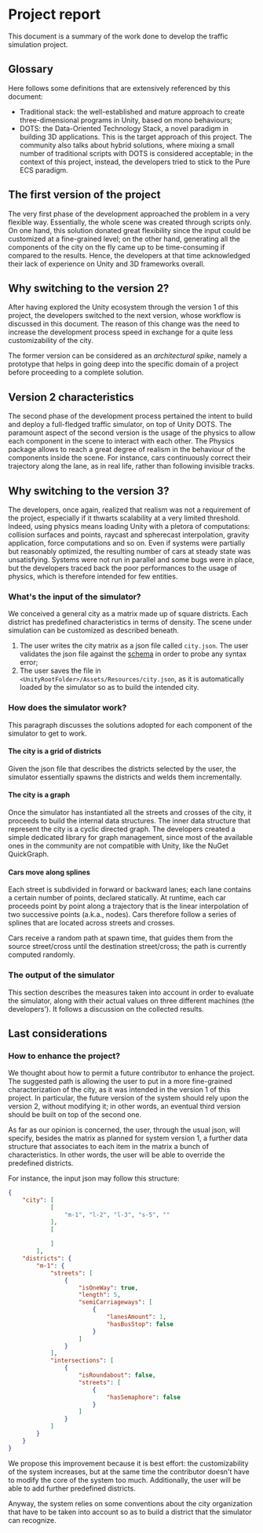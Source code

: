 # Project report

This document is a summary of the work done to develop the traffic simulation project.

## Glossary

Here follows some definitions that are extensively referenced by this document:

- Traditional stack: the well-established and mature approach to create three-dimensional programs in Unity, based on mono behaviours;
- DOTS: the Data-Oriented Technology Stack, a novel paradigm in building 3D applications. This is the target approach of this project. The community also talks about hybrid solutions, where mixing a small number of traditional scripts with DOTS is considered acceptable; in the context of this project, instead, the developers tried to stick to the Pure ECS paradigm.

## The first version of the project

The very first phase of the development approached the problem in a very flexible way. Essentially, the whole scene was created through scripts only. On one hand, this solution donated great flexibility since the input could be customized at a fine-grained level; on the other hand, generating all the components of the city on the fly came up to be time-consuming if compared to the results. Hence, the developers at that time acknowledged their lack of experience on Unity and 3D frameworks overall.

## Why switching to the version 2?

After having explored the Unity ecosystem through the version 1 of this project, the developers switched to the next version, whose workflow is discussed in this document. The reason of this change was the need to increase the development process speed in exchange for a quite less customizability of the city.

The former version can be considered as an *architectural spike*, namely a prototype that helps in going deep into the specific domain of a project before proceeding to a complete solution.

## Version 2 characteristics

The second phase of the development process pertained the intent to build and deploy a full-fledged traffic simulator, on top of Unity DOTS. The paramount aspect of the second version is the usage of the physics to allow each component in the scene to interact with each other. The Physics package allows to reach a great degree of realism in the behaviour of the components inside the scene. For instance, cars continuously correct their trajectory along the lane, as in real life, rather than following invisible tracks.

## Why switching to the version 3?

The developers, once again, realized that realism was not a requirement of the project, especially if it thwarts scalability at a very limited threshold. Indeed, using physics means loading Unity with a pletora of computations: collision surfaces and points, raycast and spherecast interpolation, gravity application, force computations and so on. Even if systems were partially but reasonably optimized, the resulting number of cars at steady state was unsatisfying. Systems were not run in parallel and some bugs were in place, but the developers traced back the poor performances to the usage of physics, which is therefore intended for few entities.

### What's the input of the simulator?

We conceived a general city as a matrix made up of square districts. Each district has predefined characteristics in terms of density. The scene under simulation can be customized as described beneath.

1. The user writes the city matrix as a json file called `city.json`. The user validates the json file against the [schema](./citySchema.json) in order to probe any syntax error;
2. The user saves the file in `<UnityRootFolder>/Assets/Resources/city.json`, as it is automatically loaded by the simulator so as to build the intended city.

### How does the simulator work?

This paragraph discusses the solutions adopted for each component of the simulator to get to work.

#### The city is a grid of districts

Given the json file that describes the districts selected by the user, the simulator essentially spawns the districts and welds them incrementally.

#### The city is a graph

Once the simulator has instantiated all the streets and crosses of the city, it proceeds to build the internal data structures.
The inner data structure that represent the city is a cyclic directed graph. The developers created a simple dedicated library for graph management, since most of the available ones in the community are not compatible with Unity, like the NuGet QuickGraph.

#### Cars move along splines

Each street is subdivided in forward or backward lanes; each lane contains a certain number of points, declared statically. At runtime, each car proceeds point by point along a trajectory that is the linear interpolation of two successive points (a.k.a., nodes). Cars therefore follow a series of splines that are located across streets and crosses.

Cars receive a random path at spawn time, that guides them from the source street/cross until the destination street/cross; the path is currently computed randomly.

### The output of the simulator

This section describes the measures taken into account in order to evaluate the simulator, along with their actual values on three different machines (the developers'). It follows a discussion on the collected results.

## Last considerations

### How to enhance the project?

We thought about how to permit a future contributor to enhance the project. The suggested path is allowing the user to put in a more fine-grained characterization of the city, as it was intended in the version 1 of this project.
In particular, the future version of the system should rely upon the version 2, without modifying it; in other words, an eventual third version should be built on top of the second one.

As far as our opinion is concerned, the user, through the usual json, will specify, besides the matrix as planned for system version 1, a further data structure that associates to each item in the matrix a bunch of characteristics. In other words, the user will be able to override the predefined districts.

For instance, the input json may follow this structure:

```json
{
    "city": [
            [
                "m-1", "l-2", "l-3", "s-5", ""
            ],
            [
                
            ]
        ],
    "districts": {
        "m-1": {
            "streets": [
                {
                    "isOneWay": true,
                    "length": 5,
                    "semiCarriageways": [
                        {
                            "lanesAmount": 1,
                            "hasBusStop": false
                        }
                    ]
                }
            ],
            "intersections": [
                {
                    "isRoundabout": false,
                    "streets": [
                        {
                            "hasSemaphore": false
                        }
                    ]
                }
            ]
        }
    }
}
```

We propose this improvement because it is best effort: the customizability of the system increases, but at the same time the contributor doesn't have to modify the core of the system too much.
Additionally, the user will be able to add further predefined districts.

Anyway, the system relies on some conventions about the city organization that have to be taken into account so as to build a district that the simulator can recognize.
